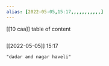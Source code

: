 ```yaml
---
alias: [2022-05-05,15:17,,,,,,,,,,,]
---
```

[[10 caa]]
table of content
```toc
```

[[2022-05-05]] 15:17

```query
"dadar and nagar haveli"
```